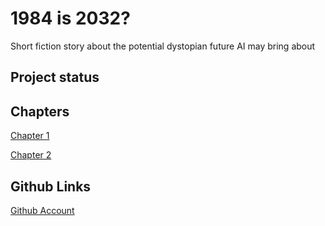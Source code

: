 # 1984 is 2032?

Short fiction story about the potential dystopian future AI may bring about

## Project status


## Chapters
[Chapter 1](chapter01.html)

[Chapter 2](chapter02.html)

## Github Links
[Github Account](https://github.com/dihn)